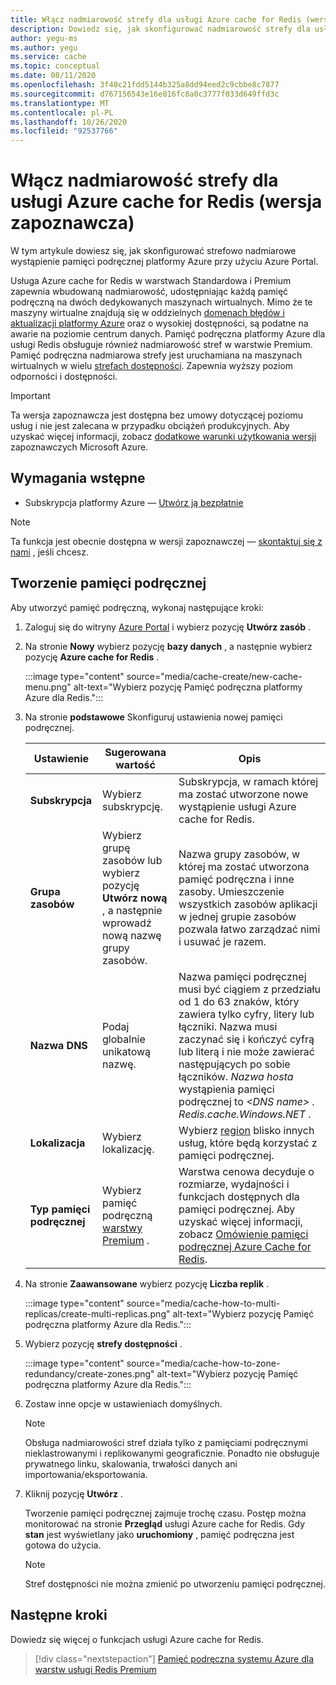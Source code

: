 ```yaml
---
title: Włącz nadmiarowość strefy dla usługi Azure cache for Redis (wersja zapoznawcza)
description: Dowiedz się, jak skonfigurować nadmiarowość strefy dla usługi Azure cache w warstwie Premium dla wystąpień Redis
author: yegu-ms
ms.author: yegu
ms.service: cache
ms.topic: conceptual
ms.date: 08/11/2020
ms.openlocfilehash: 3f40c21fdd5144b325a8dd94eed2c9cbbe8c7877
ms.sourcegitcommit: d767156543e16e816fc8a0c3777f033d649ffd3c
ms.translationtype: MT
ms.contentlocale: pl-PL
ms.lasthandoff: 10/26/2020
ms.locfileid: "92537766"
---
```

# <a name="enable-zone-redundancy-for-azure-cache-for-redis-preview"></a>Włącz nadmiarowość strefy dla usługi Azure cache for Redis (wersja zapoznawcza)
W tym artykule dowiesz się, jak skonfigurować strefowo nadmiarowe wystąpienie pamięci podręcznej platformy Azure przy użyciu Azure Portal.

Usługa Azure cache for Redis w warstwach Standardowa i Premium zapewnia wbudowaną nadmiarowość, udostępniając każdą pamięć podręczną na dwóch dedykowanych maszynach wirtualnych. Mimo że te maszyny wirtualne znajdują się w oddzielnych [domenach błędów i aktualizacji platformy Azure](../virtual-machines/manage-availability.md) oraz o wysokiej dostępności, są podatne na awarie na poziomie centrum danych. Pamięć podręczna platformy Azure dla usługi Redis obsługuje również nadmiarowość stref w warstwie Premium. Pamięć podręczna nadmiarowa strefy jest uruchamiana na maszynach wirtualnych w wielu [strefach dostępności](../virtual-machines/manage-availability.md#use-availability-zones-to-protect-from-datacenter-level-failures). Zapewnia wyższy poziom odporności i dostępności.

> [!IMPORTANT]
> Ta wersja zapoznawcza jest dostępna bez umowy dotyczącej poziomu usług i nie jest zalecana w przypadku obciążeń produkcyjnych. Aby uzyskać więcej informacji, zobacz [dodatkowe warunki użytkowania wersji](https://azure.microsoft.com/support/legal/preview-supplemental-terms/) zapoznawczych Microsoft Azure. 
> 

## <a name="prerequisites"></a>Wymagania wstępne
* Subskrypcja platformy Azure — [Utwórz ją bezpłatnie](https://azure.microsoft.com/free/)

> [!NOTE]
> Ta funkcja jest obecnie dostępna w wersji zapoznawczej — [skontaktuj się z nami](mailto:azurecache@microsoft.com) , jeśli chcesz.
>

## <a name="create-a-cache"></a>Tworzenie pamięci podręcznej
Aby utworzyć pamięć podręczną, wykonaj następujące kroki:

1. Zaloguj się do witryny [Azure Portal](https://portal.azure.com) i wybierz pozycję **Utwórz zasób** .
  
1. Na stronie **Nowy** wybierz pozycję **bazy danych** , a następnie wybierz pozycję **Azure cache for Redis** .

    :::image type="content" source="media/cache-create/new-cache-menu.png" alt-text="Wybierz pozycję Pamięć podręczna platformy Azure dla Redis.":::
   
1. Na stronie **podstawowe** Skonfiguruj ustawienia nowej pamięci podręcznej.
   
    | Ustawienie      | Sugerowana wartość  | Opis |
    | ------------ |  ------- | -------------------------------------------------- |
    | **Subskrypcja** | Wybierz subskrypcję. | Subskrypcja, w ramach której ma zostać utworzone nowe wystąpienie usługi Azure cache for Redis. | 
    | **Grupa zasobów** | Wybierz grupę zasobów lub wybierz pozycję **Utwórz nową** , a następnie wprowadź nową nazwę grupy zasobów. | Nazwa grupy zasobów, w której ma zostać utworzona pamięć podręczna i inne zasoby. Umieszczenie wszystkich zasobów aplikacji w jednej grupie zasobów pozwala łatwo zarządzać nimi i usuwać je razem. | 
    | **Nazwa DNS** | Podaj globalnie unikatową nazwę. | Nazwa pamięci podręcznej musi być ciągiem z przedziału od 1 do 63 znaków, który zawiera tylko cyfry, litery lub łączniki. Nazwa musi zaczynać się i kończyć cyfrą lub literą i nie może zawierać następujących po sobie łączników. *Nazwa hosta* wystąpienia pamięci podręcznej to *\<DNS name> . Redis.cache.Windows.NET* . | 
    | **Lokalizacja** | Wybierz lokalizację. | Wybierz [region](https://azure.microsoft.com/regions/) blisko innych usług, które będą korzystać z pamięci podręcznej. |
    | **Typ pamięci podręcznej** | Wybierz pamięć podręczną [warstwy Premium](https://azure.microsoft.com/pricing/details/cache/) . |  Warstwa cenowa decyduje o rozmiarze, wydajności i funkcjach dostępnych dla pamięci podręcznej. Aby uzyskać więcej informacji, zobacz [Omówienie pamięci podręcznej Azure Cache for Redis](cache-overview.md). |
   
1. Na stronie **Zaawansowane** wybierz pozycję **Liczba replik** .
   
    :::image type="content" source="media/cache-how-to-multi-replicas/create-multi-replicas.png" alt-text="Wybierz pozycję Pamięć podręczna platformy Azure dla Redis.":::

1. Wybierz pozycję **strefy dostępności** . 
   
    :::image type="content" source="media/cache-how-to-zone-redundancy/create-zones.png" alt-text="Wybierz pozycję Pamięć podręczna platformy Azure dla Redis.":::

1. Zostaw inne opcje w ustawieniach domyślnych. 

    > [!NOTE]
    > Obsługa nadmiarowości stref działa tylko z pamięciami podręcznymi nieklastrowanymi i replikowanymi geograficznie. Ponadto nie obsługuje prywatnego linku, skalowania, trwałości danych ani importowania/eksportowania.
    >

1. Kliknij pozycję **Utwórz** . 
   
    Tworzenie pamięci podręcznej zajmuje trochę czasu. Postęp można monitorować na stronie **Przegląd** usługi Azure cache for Redis. Gdy **stan** jest wyświetlany jako **uruchomiony** , pamięć podręczna jest gotowa do użycia.
   
    > [!NOTE]
    > Stref dostępności nie można zmienić po utworzeniu pamięci podręcznej.
    >

## <a name="next-steps"></a>Następne kroki
Dowiedz się więcej o funkcjach usługi Azure cache for Redis.

> [!div class="nextstepaction"]
> [Pamięć podręczna systemu Azure dla warstw usługi Redis Premium](cache-overview.md#service-tiers)